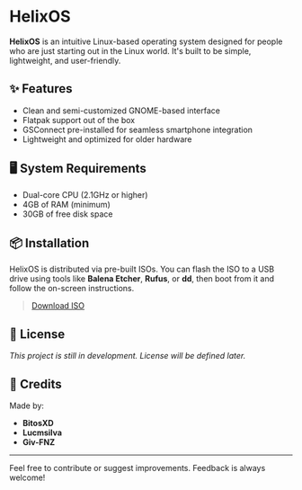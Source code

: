 # HelixOS

**HelixOS** is an intuitive Linux-based operating system designed for people who are just starting out in the Linux world. It's built to be simple, lightweight, and user-friendly.

## ✨ Features

- Clean and semi-customized GNOME-based interface
- Flatpak support out of the box
- GSConnect pre-installed for seamless smartphone integration
- Lightweight and optimized for older hardware

## 🖥️ System Requirements

- Dual-core CPU (2.1GHz or higher)
- 4GB of RAM (minimum)
- 30GB of free disk space

## 📦 Installation

HelixOS is distributed via pre-built ISOs. You can flash the ISO to a USB drive using tools like **Balena Etcher**, **Rufus**, or **dd**, then boot from it and follow the on-screen instructions.

> [Download ISO](http://helixos.rf.gd/download.html)

## 📃 License

_This project is still in development. License will be defined later._

## 👥 Credits

Made by:

- **BitosXD**
- **Lucmsilva**
- **Giv-FNZ**

---

Feel free to contribute or suggest improvements. Feedback is always welcome!
